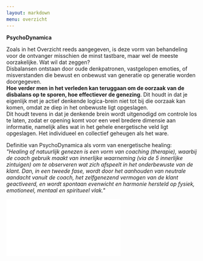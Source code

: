 ```yaml
---
layout: markdown
menu: overzicht
---
```


**PsychoDynamica**

Zoals in het Overzicht reeds aangegeven, is deze vorm van behandeling voor de ontvanger misschien de minst tastbare, maar wel de meeste oorzakelijke. Wat wil dat zeggen?   
Disbalansen ontstaan door oude denkpatronen, vastgelopen emoties, of misverstanden die bewust en onbewust van generatie op generatie worden doorgegeven.    
**Hoe verder men in het verleden kan teruggaan om de oorzaak van de disbalans op te sporen, hoe effectiever de genezing**. 
Dit houdt in dat je eigenlijk met je actief denkende logica-brein niet tot bij die oorzaak kan komen, omdat ze diep in het onbewuste ligt opgeslagen.    
Dit houdt tevens in dat je denkende brein wordt uitgenodigd om controle los te laten, zodat er opening komt voor een veel bredere dimensie aan informatie, namelijk alles wat in het gehele energetische veld ligt opgeslagen. Het individueel en collectief geheugen als het ware.    

Definitie van PsychoDynamica als vorm van energetische healing:   
*"Healing of natuurlijk genezen is een vorm van coaching (therapie), waarbij de coach gebruik maakt van innerlijke waarneming (via de 5 innerlijke zintuigen) om te observeren wat zich afspeelt in het onderbewuste van de klant. Dan, in een tweede fase, wordt door het aanhouden van neutrale aandacht vanuit de coach, het zelfgenezend vermogen van de klant geactiveerd, en wordt spontaan evenwicht en harmonie hersteld op fysiek, emotioneel, mentaal en spiritueel vlak."*

![aurakaart](images/aurakaart.pdf)

